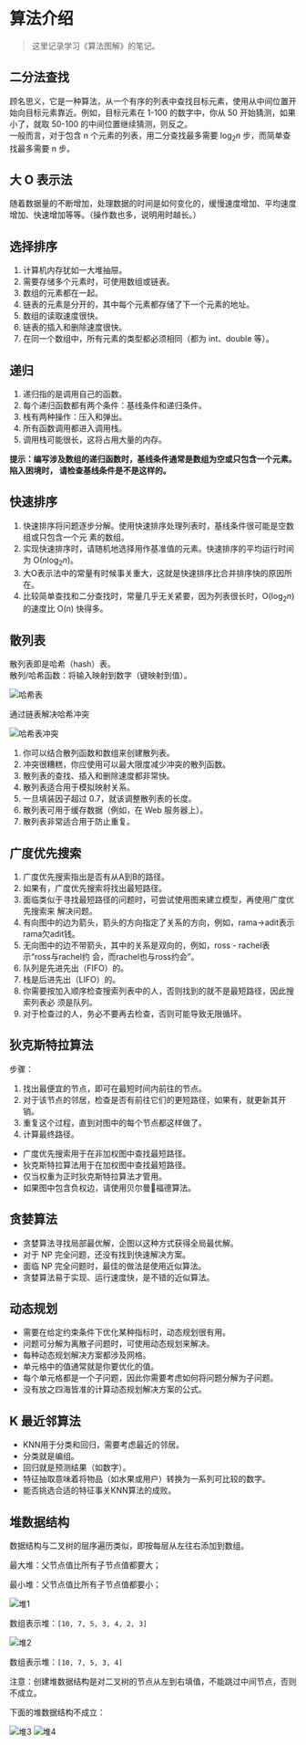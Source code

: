 # 算法介绍

> 这里记录学习《算法图解》的笔记。

## 二分法查找

顾名思义，它是一种算法，从一个有序的列表中查找目标元素，使用从中间位置开始向目标元素靠近。例如，目标元素在 1-100 的数字中，你从 50 开始猜测，如果小了，就取 50-100 的中间位置继续猜测，则反之。  
一般而言，对于包含 n 个元素的列表，用二分查找最多需要 $\log_2 n$ 步，而简单查找最多需要 n 步。

## 大 O 表示法

随着数据量的不断增加，处理数据的时间是如何变化的，缓慢速度增加、平均速度增加、快速增加等等。（操作数也多，说明用时越长。）

## 选择排序

1. 计算机内存犹如一大堆抽屉。
2. 需要存储多个元素时，可使用数组或链表。
3. 数组的元素都在一起。
4. 链表的元素是分开的，其中每个元素都存储了下一个元素的地址。
5. 数组的读取速度很快。
6. 链表的插入和删除速度很快。
7. 在同一个数组中，所有元素的类型都必须相同（都为 int、double 等）。

## 递归

1. 递归指的是调用自己的函数。
2. 每个递归函数都有两个条件：基线条件和递归条件。
3. 栈有两种操作：压入和弹出。
4. 所有函数调用都进入调用栈。
5. 调用栈可能很长，这将占用大量的内存。

**提示：编写涉及数组的递归函数时，基线条件通常是数组为空或只包含一个元素。陷入困境时，
请检查基线条件是不是这样的。**

## 快速排序

1. 快速排序将问题逐步分解。使用快速排序处理列表时，基线条件很可能是空数组或只包含一个元
素的数组。
2. 实现快速排序时，请随机地选择用作基准值的元素。快速排序的平均运行时间为 O($n\log_2 n$)。
3. 大O表示法中的常量有时候事关重大，这就是快速排序比合并排序快的原因所在。
4. 比较简单查找和二分查找时，常量几乎无关紧要，因为列表很长时，O($\log_2 n$) 的速度比 O(n)
快得多。

## 散列表

散列表即是哈希（hash）表。  
散列/哈希函数：将输入映射到数字（键映射到值）。

![哈希表](../../assets/algorithms/1.png)

通过链表解决哈希冲突

![哈希表冲突](../../assets/algorithms/2.png)

1. 你可以结合散列函数和数组来创建散列表。
2. 冲突很糟糕，你应使用可以最大限度减少冲突的散列函数。
3. 散列表的查找、插入和删除速度都非常快。
4. 散列表适合用于模拟映射关系。
5. 一旦填装因子超过 0.7，就该调整散列表的长度。
6. 散列表可用于缓存数据（例如，在 Web 服务器上）。
7. 散列表非常适合用于防止重复。

## 广度优先搜索

1. 广度优先搜索指出是否有从A到B的路径。
2. 如果有，广度优先搜索将找出最短路径。
3. 面临类似于寻找最短路径的问题时，可尝试使用图来建立模型，再使用广度优先搜索来
解决问题。
4. 有向图中的边为箭头，箭头的方向指定了关系的方向，例如，rama→adit表示rama欠adit钱。
5. 无向图中的边不带箭头，其中的关系是双向的，例如，ross - rachel表示“ross与rachel约
会，而rachel也与ross约会”。
6. 队列是先进先出（FIFO）的。
7. 栈是后进先出（LIFO）的。
8. 你需要按加入顺序检查搜索列表中的人，否则找到的就不是最短路径，因此搜索列表必
须是队列。
9. 对于检查过的人，务必不要再去检查，否则可能导致无限循环。

## 狄克斯特拉算法

步骤：  
1. 找出最便宜的节点，即可在最短时间内前往的节点。
2. 对于该节点的邻居，检查是否有前往它们的更短路径，如果有，就更新其开销。
3. 重复这个过程，直到对图中的每个节点都这样做了。
4. 计算最终路径。

- 广度优先搜索用于在非加权图中查找最短路径。
- 狄克斯特拉算法用于在加权图中查找最短路径。
- 仅当权重为正时狄克斯特拉算法才管用。
- 如果图中包含负权边，请使用贝尔曼福德算法。

## 贪婪算法

- 贪婪算法寻找局部最优解，企图以这种方式获得全局最优解。
- 对于 NP 完全问题，还没有找到快速解决方案。
- 面临 NP 完全问题时，最佳的做法是使用近似算法。
- 贪婪算法易于实现、运行速度快，是不错的近似算法。

## 动态规划

- 需要在给定约束条件下优化某种指标时，动态规划很有用。
- 问题可分解为离散子问题时，可使用动态规划来解决。
- 每种动态规划解决方案都涉及网格。
- 单元格中的值通常就是你要优化的值。
- 每个单元格都是一个子问题，因此你需要考虑如何将问题分解为子问题。
- 没有放之四海皆准的计算动态规划解决方案的公式。

## K 最近邻算法

- KNN用于分类和回归，需要考虑最近的邻居。
- 分类就是编组。
- 回归就是预测结果（如数字）。
- 特征抽取意味着将物品（如水果或用户）转换为一系列可比较的数字。
- 能否挑选合适的特征事关KNN算法的成败。

## 堆数据结构

数据结构与二叉树的层序遍历类似，即按每层从左往右添加到数组。

最大堆：父节点值比所有子节点值都要大；

最小堆：父节点值比所有子节点值都要小；

![堆1](../../assets/algorithms/3.png)

数组表示堆：`[10, 7, 5, 3, 4, 2, 3]`

![堆2](../../assets/algorithms/4.png)

数组表示堆：`[10, 7, 5, 3, 4]`

注意：创建堆数据结构是对二叉树的节点从左到右填值，不能跳过中间节点，否则不成立。

下面的堆数据结构不成立：

![堆3](../../assets/algorithms/5.png)
![堆4](../../assets/algorithms/6.png)

